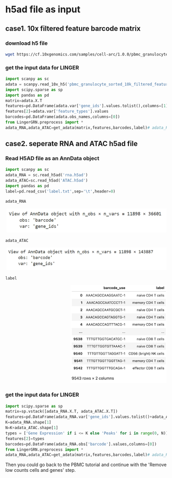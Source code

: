 # h5ad file as input
## case1. 10x filtered feature barcode matrix
### download h5 file
```sh
wget https://cf.10xgenomics.com/samples/cell-arc/1.0.0/pbmc_granulocyte_sorted_10k/pbmc_granulocyte_sorted_10k_filtered_feature_bc_matrix.h5
```
### get the input data for LINGER
```python
import scanpy as sc
adata = scanpy.read_10x_h5('pbmc_granulocyte_sorted_10k_filtered_feature_bc_matrix.h5', gex_only=False)
import scipy.sparse as sp
import pandas as pd
matrix=adata.X.T
features=pd.DataFrame(adata.var['gene_ids'].values.tolist(),columns=[1])
features[2]=adata.var['feature_types'].values
barcodes=pd.DataFrame(adata.obs_names,columns=[0])
from LingerGRN.preprocess import *
adata_RNA,adata_ATAC=get_adata(matrix,features,barcodes,label)# adata_RNA and adata_ATAC are scRNA and scATAC
```
## case2. seperate RNA and ATAC h5ad file
### Read H5AD file as an AnnData object
```python
import scanpy as sc
adata_RNA = sc.read_h5ad('rna.h5ad')
adata_ATAC=sc.read_h5ad('ATAC.h5ad')
import pandas as pd
label=pd.read_csv('label.txt',sep='\t',header=0)
```
```python
adata_RNA
```

<div style="text-align: right">
  <img src="adata_RNA.png" alt="Image" width="500">
</div>

```python
adata_ATAC
```

<div style="text-align: right">
  <img src="adata_ATAC.png" alt="Image" width="500">
</div>

```python
label
```
<div style="text-align: right">
  <img src="label_PBMC.png" alt="Image" width="300">
</div>

### get the input data for LINGER

```python
import scipy.sparse as sp
matrix=sp.vstack([adata_RNA.X.T, adata_ATAC.X.T])
features=pd.DataFrame(adata_RNA.var['gene_ids'].values.tolist()+adata_ATAC.var['gene_ids'].values.tolist(),columns=[1])
K=adata_RNA.shape[1]
N=K+adata_ATAC.shape[1]
types = ['Gene Expression' if i <= K else 'Peaks' for i in range(0, N)]
features[2]=types
barcodes=pd.DataFrame(adata_RNA.obs['barcode'].values,columns=[0])
from LingerGRN.preprocess import *
adata_RNA,adata_ATAC=get_adata(matrix,features,barcodes,label)# adata_RNA and adata_ATAC are scRNA and scATAC
```
Then you could go back to the PBMC tutorial and continue with the 'Remove low counts cells and genes' step.
